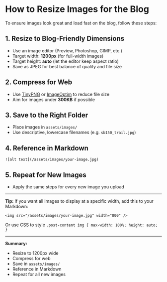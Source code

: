 # How to Resize Images for the Blog

To ensure images look great and load fast on the blog, follow these steps:

## 1. Resize to Blog-Friendly Dimensions
- Use an image editor (Preview, Photoshop, GIMP, etc.)
- Target width: **1200px** (for full-width images)
- Target height: **auto** (let the editor keep aspect ratio)
- Save as JPEG for best balance of quality and file size

## 2. Compress for Web
- Use [TinyPNG](https://tinypng.com/) or [ImageOptim](https://imageoptim.com/mac) to reduce file size
- Aim for images under **300KB** if possible

## 3. Save to the Right Folder
- Place images in `assets/images/`
- Use descriptive, lowercase filenames (e.g. `sb150_trail.jpg`)

## 4. Reference in Markdown
```
![alt text](/assets/images/your-image.jpg)
```

## 5. Repeat for New Images
- Apply the same steps for every new image you upload

---
**Tip:** If you want all images to display at a specific width, add this to your Markdown:
```
<img src="/assets/images/your-image.jpg" width="800" />
```
Or use CSS to style `.post-content img { max-width: 100%; height: auto; }`

---
**Summary:**
- Resize to 1200px wide
- Compress for web
- Save in `assets/images/`
- Reference in Markdown
- Repeat for all new images
